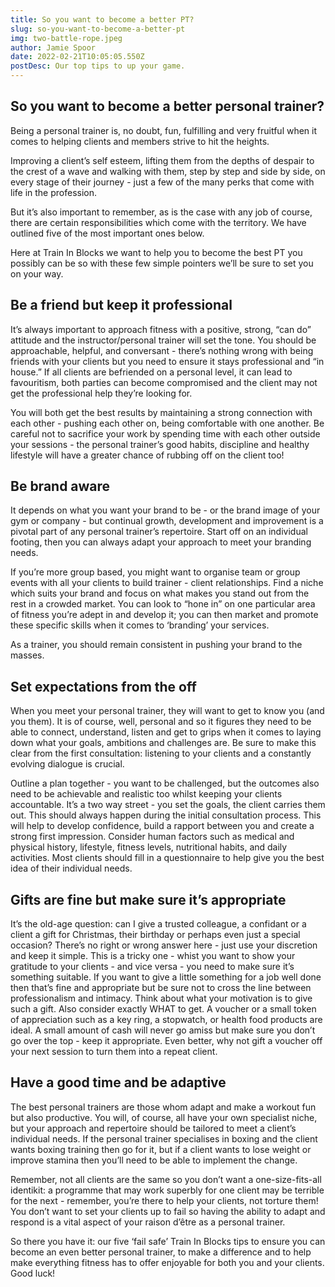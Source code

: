 ```yaml
---
title: So you want to become a better PT?
slug: so-you-want-to-become-a-better-pt
img: two-battle-rope.jpeg
author: Jamie Spoor
date: 2022-02-21T10:05:05.550Z
postDesc: Our top tips to up your game.
---
```

## So you want to become a better personal trainer?

Being a personal trainer is, no doubt, fun, fulfilling and very fruitful when it comes to helping clients and members strive to hit the heights.

Improving a client’s self esteem, lifting them from the depths of despair to the crest of a wave and walking with them, step by step and side by side, on every stage of their journey - just a few of the many perks that come with life in the profession.

But it’s also important to remember, as is the case with any job of course, there are certain responsibilities which come with the territory. We have outlined five of the most important ones below.

Here at Train In Blocks we want to help you to become the best PT you possibly can be so with these few simple pointers we’ll be sure to set you on your way.

## Be a friend but keep it professional

It’s always important to approach fitness with a positive, strong, “can do” attitude and the instructor/personal trainer will set the tone. You should be approachable, helpful, and conversant - there’s nothing wrong with being friends with your clients but you need to ensure it stays professional and “in house.” If all clients are befriended on a personal level, it can lead to favouritism, both parties can become compromised and the client may not get the professional help they’re looking for.

You will both get the best results by maintaining a strong connection with each other - pushing each other on, being comfortable with one another. Be careful not to sacrifice your work by spending time with each other outside your sessions - the personal trainer’s good habits, discipline and healthy lifestyle will have a greater chance of rubbing off on the client too!

<markdown-image src="fist-bump.jpg" alt="fist bump"></markdown-image>

## Be brand aware

It depends on what you want your brand to be - or the brand image of your gym or company - but continual growth, development and improvement is a pivotal part of any personal trainer’s repertoire. Start off on an individual footing, then you can always adapt your approach to meet your branding needs.

If you’re more group based, you might want to organise team or group events with all your clients to build trainer - client relationships. Find a niche which suits your brand and focus on what makes you stand out from the rest in a crowded market. You can look to “hone in” on one particular area of fitness you’re adept in and develop it; you can then market and promote these specific skills when it comes to ‘branding’ your services.

As a trainer, you should remain consistent in pushing your brand to the masses.

<markdown-image src="yoga-handstand.jpeg" alt="yoga handstand"></markdown-image>

## Set expectations from the off

When you meet your personal trainer, they will want to get to know you (and you them). It is of course, well, personal and so it figures they need to be able to connect, understand, listen and get to grips when it comes to laying down what your goals, ambitions and challenges are. Be sure to make this clear from the first consultation: listening to your clients and a constantly evolving dialogue is crucial.

Outline a plan together - you want to be challenged, but the outcomes also need to be achievable and realistic too whilst keeping your clients accountable. It’s a two way street - you set the goals, the client carries them out. This should always happen during the initial consultation process. This will help to develop confidence, build a rapport between you and create a strong first impression. Consider human factors such as medical and physical history, lifestyle, fitness levels, nutritional habits, and daily activities. Most clients should fill in a questionnaire to help give you the best idea of their individual needs.

<markdown-image src="old-man-barbell.jpeg" alt="Old man barbell"></markdown-image>

## Gifts are fine but make sure it’s appropriate

It’s the old-age question: can I give a trusted colleague, a confidant or a client a gift for Christmas, their birthday or perhaps even just a special occasion? There’s no right or wrong answer here - just use your discretion and keep it simple. This is a tricky one - whist you want to show your gratitude to your clients - and vice versa - you need to make sure it’s something suitable. If you want to give a little something for a job well done then that’s fine and appropriate but be sure not to cross the line between professionalism and intimacy. Think about what your motivation is to give such a gift. Also consider exactly WHAT to get. A voucher or a small token of appreciation such as a key ring, a stopwatch, or health food products are ideal. A small amount of cash will never go amiss but make sure you don’t go over the top - keep it appropriate. Even better, why not gift a voucher off your next session to turn them into a repeat client.

## Have a good time and be adaptive

The best personal trainers are those whom adapt and make a workout fun but also productive. You will, of course, all have your own specialist niche, but your approach and repertoire should be tailored to meet a client’s individual needs. If the personal trainer specialises in boxing and the client wants boxing training then go for it, but if a client wants to lose weight or improve stamina then you’ll need to be able to implement the change.

Remember, not all clients are the same so you don’t want a one-size-fits-all identikit: a programme that may work superbly for one client may be terrible for the next - remember, you’re there to help your clients, not torture them! You don’t want to set your clients up to fail so having the ability to adapt and respond is a vital aspect of your raison d’être as a personal trainer.

<markdown-image src="equipment.jpg" alt="equipment"></markdown-image>

So there you have it: our five ‘fail safe’ Train In Blocks tips to ensure you can become an even better personal trainer, to make a difference and to help make everything fitness has to offer enjoyable for both you and your clients. Good luck!
